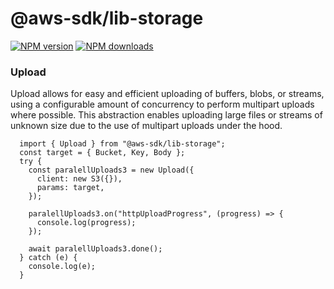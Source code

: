 # @aws-sdk/lib-storage

[![NPM version](https://img.shields.io/npm/v/@aws-sdk/lib-storage/latest.svg)](https://www.npmjs.com/package/@aws-sdk/lib-storage)
[![NPM downloads](https://img.shields.io/npm/dm/@aws-sdk/lib-storage.svg)](https://www.npmjs.com/package/@aws-sdk/lib-storage)

### Upload

Upload allows for easy and efficient uploading of buffers, blobs, or streams, using a configurable amount of concurrency to perform multipart uploads where possible. This abstraction enables uploading large files or streams of unknown size due to the use of multipart uploads under the hood.

```
  import { Upload } from "@aws-sdk/lib-storage";
  const target = { Bucket, Key, Body };
  try {
    const paralellUploads3 = new Upload({
      client: new S3({}),
      params: target,
    });

    paralellUploads3.on("httpUploadProgress", (progress) => {
      console.log(progress);
    });

    await paralellUploads3.done();
  } catch (e) {
    console.log(e);
  }
```
